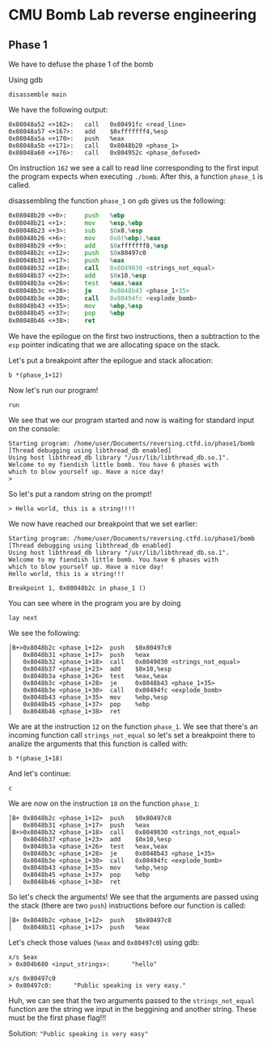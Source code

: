 # CMU Bomb Lab reverse engineering

## Phase 1

We have to defuse the phase 1 of the bomb

Using gdb

```gdb
disassemble main
```

We have the following output:

```gdb-output
0x08048a52 <+162>:   call   0x80491fc <read_line>
0x08048a57 <+167>:   add    $0xfffffff4,%esp
0x08048a5a <+170>:   push   %eax
0x08048a5b <+171>:   call   0x8048b20 <phase_1>
0x08048a60 <+176>:   call   0x804952c <phase_defused>
```

On instruction `162` we see a call to read line corresponding to the first input the program expects when executing `./bomb`. After this, a function `phase_1` is called.

disassembling the function `phase_1` on `gdb` gives us the following:

```asm
0x08048b20 <+0>:     push   %ebp
0x08048b21 <+1>:     mov    %esp,%ebp
0x08048b23 <+3>:     sub    $0x8,%esp
0x08048b26 <+6>:     mov    0x8(%ebp),%eax
0x08048b29 <+9>:     add    $0xfffffff8,%esp
0x08048b2c <+12>:    push   $0x80497c0
0x08048b31 <+17>:    push   %eax
0x08048b32 <+18>:    call   0x8049030 <strings_not_equal>
0x08048b37 <+23>:    add    $0x10,%esp
0x08048b3a <+26>:    test   %eax,%eax
0x08048b3c <+28>:    je     0x8048b43 <phase_1+35>
0x08048b3e <+30>:    call   0x80494fc <explode_bomb>
0x08048b43 <+35>:    mov    %ebp,%esp
0x08048b45 <+37>:    pop    %ebp
0x08048b46 <+38>:    ret
```

We have the epilogue on the first two instructions, then a subtraction to the `esp` pointer indicating that we are allocating space on the stack.

Let's put a breakpoint after the epilogue and stack allocation:

```
b *(phase_1+12)
```

Now let's run our program!

```
run
```

We see that we our program started and now is waiting for standard input on the console:

```
Starting program: /home/user/Documents/reversing.ctfd.io/phase1/bomb
[Thread debugging using libthread_db enabled]
Using host libthread_db library "/usr/lib/libthread_db.so.1".
Welcome to my fiendish little bomb. You have 6 phases with
which to blow yourself up. Have a nice day!
>
```

So let's put a random string on the prompt!

```
> Hello world, this is a string!!!!
```

We now have reached our breakpoint that we set earlier:

```
Starting program: /home/user/Documents/reversing.ctfd.io/phase1/bomb
[Thread debugging using libthread_db enabled]
Using host libthread_db library "/usr/lib/libthread_db.so.1".
Welcome to my fiendish little bomb. You have 6 phases with
which to blow yourself up. Have a nice day!
Hello world, this is a string!!!

Breakpoint 1, 0x08048b2c in phase_1 ()
```

You can see where in the program you are by doing

```
lay next
```

We see the following:

```
│B+>0x8048b2c <phase_1+12>  push   $0x80497c0
│   0x8048b31 <phase_1+17>  push   %eax
│   0x8048b32 <phase_1+18>  call   0x8049030 <strings_not_equal>
│   0x8048b37 <phase_1+23>  add    $0x10,%esp
│   0x8048b3a <phase_1+26>  test   %eax,%eax
│   0x8048b3c <phase_1+28>  je     0x8048b43 <phase_1+35>
│   0x8048b3e <phase_1+30>  call   0x80494fc <explode_bomb>
│   0x8048b43 <phase_1+35>  mov    %ebp,%esp
│   0x8048b45 <phase_1+37>  pop    %ebp
│   0x8048b46 <phase_1+38>  ret
```

We are at the instruction `12` on the function `phase_1`. We see that there's an incoming function call `strings_not_equal` so let's set a breakpoint there to analize the arguments that this function is called with:

```
b *(phase_1+18)
```

And let's continue:

```
c
```

We are now on the instruction `18` on the function `phase_1`:

```
│B+ 0x8048b2c <phase_1+12>  push   $0x80497c0
│   0x8048b31 <phase_1+17>  push   %eax
│B+>0x8048b32 <phase_1+18>  call   0x8049030 <strings_not_equal>
│   0x8048b37 <phase_1+23>  add    $0x10,%esp
│   0x8048b3a <phase_1+26>  test   %eax,%eax
│   0x8048b3c <phase_1+28>  je     0x8048b43 <phase_1+35>
│   0x8048b3e <phase_1+30>  call   0x80494fc <explode_bomb>
│   0x8048b43 <phase_1+35>  mov    %ebp,%esp
│   0x8048b45 <phase_1+37>  pop    %ebp
│   0x8048b46 <phase_1+38>  ret
```

So let's check the arguments! We see that the arguments are passed using the stack (there are two `push`) instructions before our function is called:

```
│B+ 0x8048b2c <phase_1+12>  push   $0x80497c0
│   0x8048b31 <phase_1+17>  push   %eax
```

Let's check those values (`%eax` and `0x80497c0`) using gdb:

```
x/s $eax
> 0x804b680 <input_strings>:      "hello"

x/s 0x80497c0
> 0x80497c0:      "Public speaking is very easy."
```

Huh, we can see that the two arguments passed to the `strings_not_equal` function are the string we input in the beggining and another string. These must be the first phase flag!!!

Solution: `"Public speaking is very easy"`
